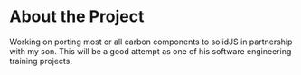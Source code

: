 # About the Project

Working on porting most or all carbon components to solidJS in partnership with my son. This will be a good attempt as one of his software engineering training projects.

